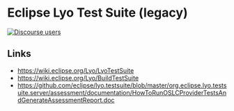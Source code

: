 # Eclipse Lyo Test Suite (legacy)

[![Discourse users](https://img.shields.io/discourse/users?color=28bd84&server=https%3A%2F%2Fforum.open-services.net%2F)](https://forum.open-services.net/)


## Links

- https://wiki.eclipse.org/Lyo/LyoTestSuite
- https://wiki.eclipse.org/Lyo/BuildTestSuite
- https://github.com/eclipse/lyo.testsuite/blob/master/org.eclipse.lyo.testsuite.server/assessment/documentation/HowToRunOSLCProviderTestsAndGenerateAssessmentReport.doc

